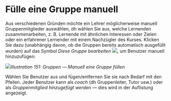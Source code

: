 
# Fülle eine Gruppe manuell

Aus verschiedenen Gründen möchte ein Lehrer möglicherweise manuell Gruppenmitglieder auswählen, dh wählen Sie aus, welche Lernenden zusammenarbeiten, z. B. Lernende mit ähnlichen Interessen oder Zielen oder ein erfahrener Lernender mit einem Nachzügler des Kurses. Klicken Sie dazu \(unabhängig davon, ob die Gruppen bereits automatisch ausgefüllt wurden\) auf das Symbol _Diese Gruppe bearbeiten_ ![](../../.gitbook/assets/graphics285.png), um Benutzer manuell hinzuzufügen:

![](../../.gitbook/assets/images216.png)_Illustration 151: Gruppen — Manuell eine Gruppe füllen_

Wählen Sie Benutzer aus und fügen/entfernen Sie sie nach Bedarf mit den Pfeilen. Jeder Benutzer kann als _coach_ \(dh Gruppenleiter, Tutor usw.\) oder als _Gruppenmitglied hinzugefügt werden —_ dies wird in der Auflistung angezeigt.
